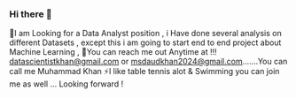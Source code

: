### Hi there 👋

🤝I am Looking for a Data Analyst position , i Have done several analysis on different Datasets , except this i  am going to start end to end project about Machine Learning , 💬You can reach me out Anytime at !!! datascientistkhan@gmail.com or msdaudkhan2024@gmail.com.......You can call me Muhammad Khan
⚡I like table tennis alot & Swimming you can join me as well ...
Looking forward !


<!--
**daudkhan2024/daudkhan2024** is a ✨ _special_ ✨ repository because its `README.md` (this file) appears on your GitHub profile.

